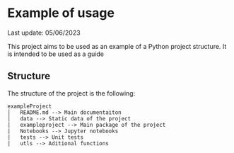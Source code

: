 # Example of usage

Last update: 05/06/2023

This project aims to be used as an example of a Python 
project structure. It is intended to be used as a guide

## Structure

The structure of the project is the following:

```
exampleProject
│   README.md --> Main documentaiton
│   data --> Static data of the project 
|   exampleproject --> Main package of the project
|   Notebooks --> Jupyter notebooks
|   tests --> Unit tests
|   utls --> Aditional functions
```
